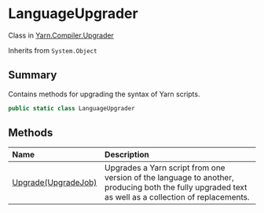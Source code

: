 # LanguageUpgrader

Class in [Yarn.Compiler.Upgrader](/api/csharp/yarn.compiler.upgrader.md)

Inherits from `System.Object`

## Summary


Contains methods for upgrading the syntax of Yarn scripts.


```csharp
public static class LanguageUpgrader
```

## Methods

|Name|Description|
|:---|:---|
|[Upgrade(UpgradeJob)](/api/csharp/yarn.compiler.upgrader.languageupgrader.upgrade.md)|Upgrades a Yarn script from one version of the language to another, producing both the fully upgraded text as well as a collection of replacements.|

